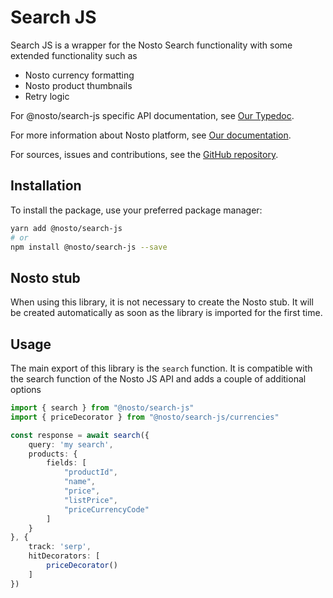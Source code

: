# Search JS

Search JS is a wrapper for the Nosto Search functionality with some extended functionality such as
* Nosto currency formatting
* Nosto product thumbnails
* Retry logic

For @nosto/search-js specific API documentation, see [Our Typedoc](https://nosto.github.io/search-js/).

For more information about Nosto platform, see [Our documentation](https://docs.nosto.com/techdocs).

For sources, issues and contributions, see the [GitHub repository](https://github.com/Nosto/search-js).

## Installation

To install the package, use your preferred package manager:

```bash
yarn add @nosto/search-js
# or
npm install @nosto/search-js --save
```

## Nosto stub

When using this library, it is not necessary to create the Nosto stub. It will be created automatically as soon as the library is imported for the first time.

## Usage

The main export of this library is the `search` function. It is compatible with the search function of the Nosto JS API and adds a couple of additional options

```ts
import { search } from "@nosto/search-js"
import { priceDecorator } from "@nosto/search-js/currencies"

const response = await search({
    query: 'my search',
    products: { 
        fields: [
            "productId",
            "name",
            "price",
            "listPrice",
            "priceCurrencyCode"
        ] 
    }
}, {
    track: 'serp',
    hitDecorators: [
        priceDecorator()
    ]
})

```